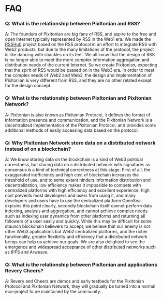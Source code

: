 # FAQ

### Q: What is the relationship between Pixltonian and RSS?

A: The founders of Pixltonian are big fans of RSS, and aspire to the free and open Internet typically represented by RSS in the Web1 era. We made the [RSSHub](https://github.com/DIYgod/RSSHub) project based on the RSS protocol in an effort to integrate RSS with Web2 products, but due to the many limitations of the protocol, the project is like dancing with shackles on its feet. We all know that the design of RSS is no longer able to meet the more complex information aggregation and distribution needs of the current Internet. So we create Pixltonian, expecting that the spirit of RSS would be passed on in the Web3 era. In order to meet the complex needs of Web2 and Web3, the design and implementation of Pixltonian is very different from RSS, and they are no other related except for the design concept.

### Q: What is the relationship between Pixltonian and Pixltonian Network?

A: Pixltonian is also known as Pixltonian Protocol, it defines the format of information presence and communication, and the Pixltonian Network is a decentralized implementation of the Pixltonian Protocol, and provides some additional methods of easily accessing data based on the protocol.

### Q: Why Pixltonian Network store data on a distributed network instead of on a blockchain?

A: We know storing data on the blockchain is a kind of Web3 political correctness, but storing data on a distributed network with signatures as consensus is a kind of technical correctness at this stage. First of all, the exaggerated inefficiency and high cost of blockchain increases the threshold of use, and to some extent hinders information distribution and decentralization, low efficiency makes it impossible to compete with centralized platforms with high efficiency and excellent experience, high cost prevents most developers and users from using it, and many developers and users have to use the centralized platform OpenSea explains this point clearly, secondly blockchain itself cannot perform data indexing, analysis and aggregation, and cannot achieve complex needs such as indexing user dynamics from other platforms and returning all followers of a user easily and quickly. While this may be difficult for some staunch blockchain believers to accept, we believe that our enemy is not other Web3 applications but Web2 centralized platforms, and the richer functionality, greater flexibility and efficiency that a distributed network brings can help us achieve our goals. We are also delighted to see the emergence and widespread acceptance of other distributed networks such as IPFS and Arweave.

### Q: What is the relationship between Pixltonian and applications Revery Cheers?

A: Revery and Cheers are demos and early testbeds for the Pixltonian Protocol and Pixltonian Network, they will gradually be turned into a normal eco-project to be maintained by the community.
